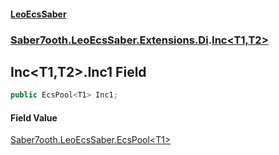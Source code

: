 #### [LeoEcsSaber](index.md 'index')
### [Saber7ooth.LeoEcsSaber.Extensions.Di](Saber7ooth.LeoEcsSaber.Extensions.Di.md 'Saber7ooth.LeoEcsSaber.Extensions.Di').[Inc&lt;T1,T2&gt;](Inc_T1,T2_.md 'Saber7ooth.LeoEcsSaber.Extensions.Di.Inc<T1,T2>')

## Inc<T1,T2>.Inc1 Field

```csharp
public EcsPool<T1> Inc1;
```

#### Field Value
[Saber7ooth.LeoEcsSaber.EcsPool&lt;](EcsPool_T_.md 'Saber7ooth.LeoEcsSaber.EcsPool<T>')[T1](Inc_T1,T2_.md#Saber7ooth.LeoEcsSaber.Extensions.Di.Inc_T1,T2_.T1 'Saber7ooth.LeoEcsSaber.Extensions.Di.Inc<T1,T2>.T1')[&gt;](EcsPool_T_.md 'Saber7ooth.LeoEcsSaber.EcsPool<T>')
